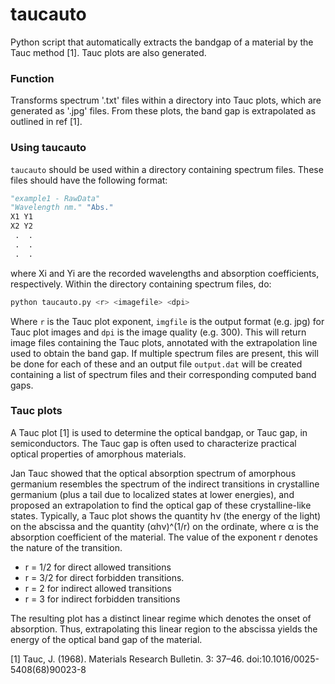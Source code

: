 # taucauto
Python script that automatically extracts the bandgap of a material by the Tauc method [1].
Tauc plots are also generated.

### Function
Transforms spectrum '.txt' files within a directory into Tauc plots, which are generated as '.jpg' files. From these plots, the band gap is extrapolated as outlined in ref [1].

### Using taucauto

`taucauto` should be used within a directory containing spectrum files. These files should have the following format:
```python
"example1 - RawData"
"Wavelength nm." "Abs."
X1 Y1
X2 Y2
 .  .
 .  .
 .  .
```
where Xi and Yi are the recorded wavelengths and absorption coefficients, respectively. 
Within the directory containing spectrum files, do:
```python
python taucauto.py <r> <imagefile> <dpi>
```
Where `r` is the Tauc plot exponent, `imgfile` is the output format (e.g. jpg) for Tauc plot images and `dpi` is the image quality (e.g. 300). This will return image files containing the Tauc plots, annotated with the extrapolation line used to obtain the band gap. If multiple spectrum files are present, this will be done for each of these and an output file `output.dat` will be created containing a list of spectrum files and their corresponding computed band gaps. 

### Tauc plots
A Tauc plot [1] is used to determine the optical bandgap, or Tauc gap, in semiconductors. The Tauc gap is often used to characterize practical optical properties of amorphous materials.

Jan Tauc showed that the optical absorption spectrum of amorphous germanium resembles the spectrum of the indirect transitions in crystalline germanium (plus a tail due to localized states at lower energies), and proposed an extrapolation to find the optical gap of these crystalline-like states. Typically, a Tauc plot shows the quantity hν (the energy of the light) on the abscissa and the quantity (αhν)^(1/r) on the ordinate, where α is the absorption coefficient of the material. The value of the exponent r denotes the nature of the transition.

* r = 1/2 for direct allowed transitions
* r = 3/2 for direct forbidden transitions.
* r = 2 for indirect allowed transitions
* r = 3 for indirect forbidden transitions

The resulting plot has a distinct linear regime which denotes the onset of absorption. Thus, extrapolating this linear region to the abscissa yields the energy of the optical band gap of the material.

[1] Tauc, J. (1968). Materials Research Bulletin. 3: 37–46. doi:10.1016/0025-5408(68)90023-8



